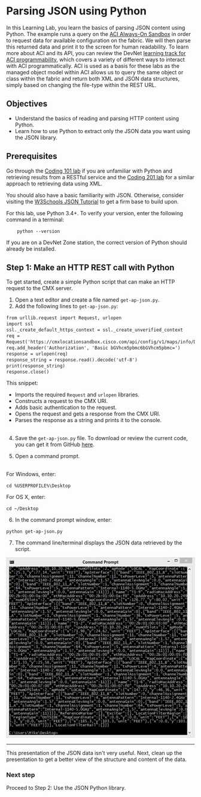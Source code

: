 # Parsing JSON using Python

In this Learning Lab, you learn the basics of parsing JSON content using Python. The example runs a query on the [ACI Always-On Sandbox](https://devnetsandbox.cisco.com/RM/Diagram/Index/5a229a7c-95d5-4cfd-a651-5ee9bc1b30e2?diagramType=Topology "ACI Always-On Sandbox") in order to request data for available configuration on the fabric.  We will then parse this returned data and print it to the screen for human readability.  To learn more about ACI and its API, you can review the DevNet [learning track for ACI programmability](https://developer.cisco.com/learning/tracks/aci-programmability), which covers a variety of different ways to interact with ACI programmatically.  ACI is used as a basis for these labs as the managed object model within ACI allows us to query the same object or class within the fabric and return both XML and JSON data structures, simply based on changing the file-type within the REST URL.

## Objectives

* Understand the basics of reading and parsing HTTP content using Python.
* Learn how to use Python to extract only the JSON data you want using the JSON library.

## Prerequisites

Go through the [Coding 101 lab](lab/coding-101-rest-basics-ga/step/1 "Coding 101 Lab") if you are unfamiliar with Python and retrieving results from a RESTful service and the [Coding 201 lab](lab/coding-201-parsing-xml/step/1 "Coding 201 Parsing XML using Python Lab") for a similar approach to retrieving data using XML.

You should also have a basic familiarity with JSON. Otherwise, consider visiting the [W3Schools JSON Tutorial](https://www.w3schools.com/js/js_json_intro.asp "W3Schools JSON Tutorial") to get a firm base to build upon.

For this lab, use Python 3.4+. To verify your version, enter the following command in a terminal:

```
    python --version
```

If you are on a DevNet Zone station, the correct version of Python should already be installed.

## Step 1: Make an HTTP REST call with Python

To get started, create a simple Python script that can make an HTTP request to the CMX server.

1. Open a text editor and create a file named `get-ap-json.py`.
3. Add the following lines to `get-ap-json.py`:

  ```
  from urllib.request import Request, urlopen
  import ssl
  ssl._create_default_https_context = ssl._create_unverified_context
  req = Request('https://cmxlocationsandbox.cisco.com/api/config/v1/maps/info/DevNetCampus/DevNetBuilding/DevNetZone')
  req.add_header('Authorization', 'Basic bGVhcm5pbmc6bGVhcm5pbmc=')
  response = urlopen(req)
  response_string = response.read().decode('utf-8')
  print(response_string)
  response.close()
  ```

  This snippet:

  - Imports the required `Request` and `urlopen` libraries.
  - Constructs a request to the CMX URI.
  - Adds basic authentication to the request.
  - Opens the request and gets a response from the CMX URI.
  - Parses the response as a string and prints it to the console.<br><br>

4. Save the `get-ap-json.py` file. To download or review the current code, you can get it from GitHub [here](https://github.com/CiscoDevNet/coding-skills-sample-code/blob/master/coding202-parsing-json/get-ap-json-1.py).

5. Open a command prompt.<br>
  <br>
  For Windows, enter:

  ```
  cd %USERPROFILE%\Desktop
  ```

  For OS X, enter:

  ```
  cd ~/Desktop
  ```

6. In the command prompt window, enter:

  ```
  python get-ap-json.py
  ```

7. The command line/terminal displays the JSON data retrieved by the script.

![](assets/images/json-output.png)

--------------------------------------------------------------------------------

This presentation of the JSON data isn't very useful. Next, clean up the presentation to get a better view of the structure and content of the data.

### Next step

Proceed to Step 2: Use the JSON Python library.
